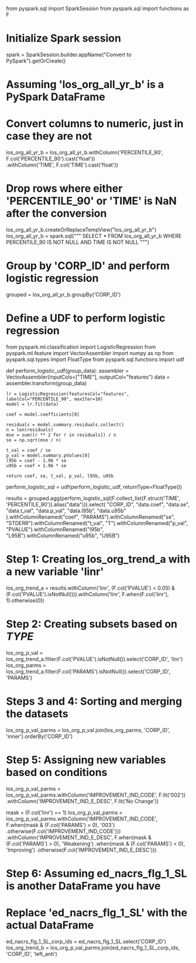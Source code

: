 from pyspark.sql import SparkSession
from pyspark.sql import functions as F

# Initialize Spark session
spark = SparkSession.builder.appName("Convert to PySpark").getOrCreate()

# Assuming 'los_org_all_yr_b' is a PySpark DataFrame
# Convert columns to numeric, just in case they are not
los_org_all_yr_b = los_org_all_yr_b.withColumn('PERCENTILE_90', F.col('PERCENTILE_90').cast('float')) \
                                   .withColumn('TIME', F.col('TIME').cast('float'))

# Drop rows where either 'PERCENTILE_90' or 'TIME' is NaN after the conversion
los_org_all_yr_b.createOrReplaceTempView("los_org_all_yr_b")
los_org_all_yr_b = spark.sql("""
    SELECT * 
    FROM los_org_all_yr_b 
    WHERE PERCENTILE_90 IS NOT NULL AND TIME IS NOT NULL
""")

# Group by 'CORP_ID' and perform logistic regression
grouped = los_org_all_yr_b.groupBy('CORP_ID')

# Define a UDF to perform logistic regression
from pyspark.ml.classification import LogisticRegression
from pyspark.ml.feature import VectorAssembler
import numpy as np
from pyspark.sql.types import FloatType
from pyspark.sql.functions import udf

def perform_logistic_udf(group_data):
    assembler = VectorAssembler(inputCols=["TIME"], outputCol="features")
    data = assembler.transform(group_data)
    
    lr = LogisticRegression(featuresCol="features", labelCol="PERCENTILE_90", maxIter=10)
    model = lr.fit(data)
    
    coef = model.coefficients[0]
    
    residuals = model.summary.residuals.collect()
    n = len(residuals)
    mse = sum([r ** 2 for r in residuals]) / n
    se = np.sqrt(mse / n)
    
    t_val = coef / se
    p_val = model.summary.pValues[0]
    l95b = coef - 1.96 * se
    u95b = coef + 1.96 * se
    
    return coef, se, t_val, p_val, l95b, u95b

perform_logistic_sql = udf(perform_logistic_udf, returnType=FloatType())

results = grouped.agg(perform_logistic_sql(F.collect_list(F.struct('TIME', 'PERCENTILE_90')).alias("data"))).select(
    "CORP_ID",
    "data.coef",
    "data.se",
    "data.t_val",
    "data.p_val",
    "data.l95b",
    "data.u95b"
).withColumnRenamed("coef", "PARAMS").withColumnRenamed("se", "STDERR").withColumnRenamed("t_val", "T").withColumnRenamed("p_val", "PVALUE").withColumnRenamed("l95b", "L95B").withColumnRenamed("u95b", "U95B")

# Step 1: Creating los_org_trend_a with a new variable 'linr'
los_org_trend_a = results.withColumn('linr', 
                                     (F.col('PVALUE') < 0.05) & 
                                     (F.col('PVALUE').isNotNull())).withColumn('linr', F.when(F.col('linr'), 1).otherwise(0))

# Step 2: Creating subsets based on _TYPE_
los_org_p_val = los_org_trend_a.filter(F.col('PVALUE').isNotNull()).select('CORP_ID', 'linr')
los_org_parms = los_org_trend_a.filter(F.col('PARAMS').isNotNull()).select('CORP_ID', 'PARAMS')

# Steps 3 and 4: Sorting and merging the datasets
los_org_p_val_parms = los_org_p_val.join(los_org_parms, 'CORP_ID', 'inner').orderBy('CORP_ID')

# Step 5: Assigning new variables based on conditions
los_org_p_val_parms = los_org_p_val_parms.withColumn('IMPROVEMENT_IND_CODE', F.lit('002')) \
                                         .withColumn('IMPROVEMENT_IND_E_DESC', F.lit('No Change'))

mask = (F.col('linr') == 1)
los_org_p_val_parms = los_org_p_val_parms.withColumn('IMPROVEMENT_IND_CODE', 
                                                     F.when(mask & (F.col('PARAMS') > 0), '003')
                                                     .otherwise(F.col('IMPROVEMENT_IND_CODE'))) \
                                         .withColumn('IMPROVEMENT_IND_E_DESC', 
                                                     F.when(mask & (F.col('PARAMS') > 0), 'Weakening')
                                                     .when(mask & (F.col('PARAMS') < 0), 'Improving')
                                                     .otherwise(F.col('IMPROVEMENT_IND_E_DESC')))

# Step 6: Assuming ed_nacrs_flg_1_SL is another DataFrame you have
# Replace 'ed_nacrs_flg_1_SL' with the actual DataFrame
ed_nacrs_flg_1_SL_corp_ids = ed_nacrs_flg_1_SL.select('CORP_ID')
los_org_trend_b = los_org_p_val_parms.join(ed_nacrs_flg_1_SL_corp_ids, 'CORP_ID', 'left_anti')
